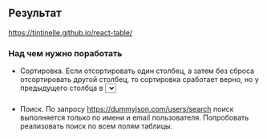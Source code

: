 ## Результат

https://tintinelle.github.io/react-table/

### Над чем нужно поработать
- Сортировка.
Если отсортировать один столбец, а затем без сброса отсортировать другой столбец, то сортировка сработает верно, но у предыдущего столбца в <select> будет отображаться предыдущее (неактуальное) состояние сортировки.<br/>
###
- Поиск.
По запросу https://dummyjson.com/users/search поиск выполняется только по имени и email пользователя. Попробовать реализовать поиск по всем полям таблицы.
